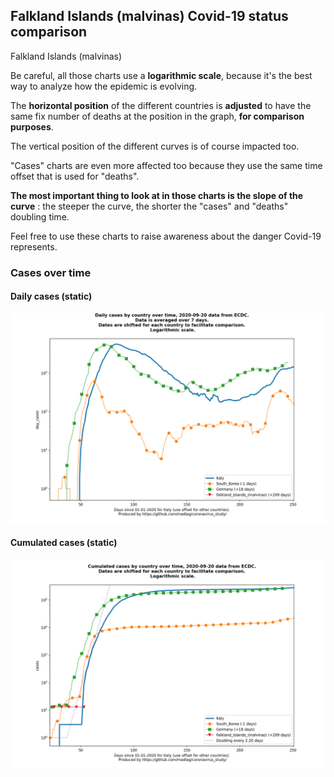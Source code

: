 ## Falkland Islands (malvinas) Covid-19 status comparison 

Falkland Islands (malvinas)



Be careful, all those charts use a **logarithmic scale**, because it's the best way to analyze how the epidemic is evolving.
 
The **horizontal position** of the different countries is **adjusted** to have the same fix number of deaths at the position in the graph, **for comparison purposes**.

The vertical position of the different curves is of course impacted too.

"Cases" charts are even more affected too because they use the same time offset that is used for "deaths".

**The most important thing to look at in those charts is the slope of the curve** : the steeper the curve, the shorter the "cases" and "deaths" doubling time.

Feel free to use these charts to raise awareness about the danger Covid-19 represents. 


 
### Cases over time
 
#### Daily cases (static)
![Falkland Islands (malvinas) covid-19 daily cases static chart](https://raw.githubusercontent.com/madlag/coronavirus_study/master/notebooks/graphs/2020-09-20/countries/Falkland_Islands_(malvinas)/2020-09-20_Falkland_Islands_(malvinas)_day_cases.png "Falkland Islands (malvinas) covid-19 day_cases static chart")   
 
#### Cumulated cases (static)
![Falkland Islands (malvinas) covid-19 cumulated cases static chart](https://raw.githubusercontent.com/madlag/coronavirus_study/master/notebooks/graphs/2020-09-20/countries/Falkland_Islands_(malvinas)/2020-09-20_Falkland_Islands_(malvinas)_cases.png "Falkland Islands (malvinas) covid-19 cases static chart")   

